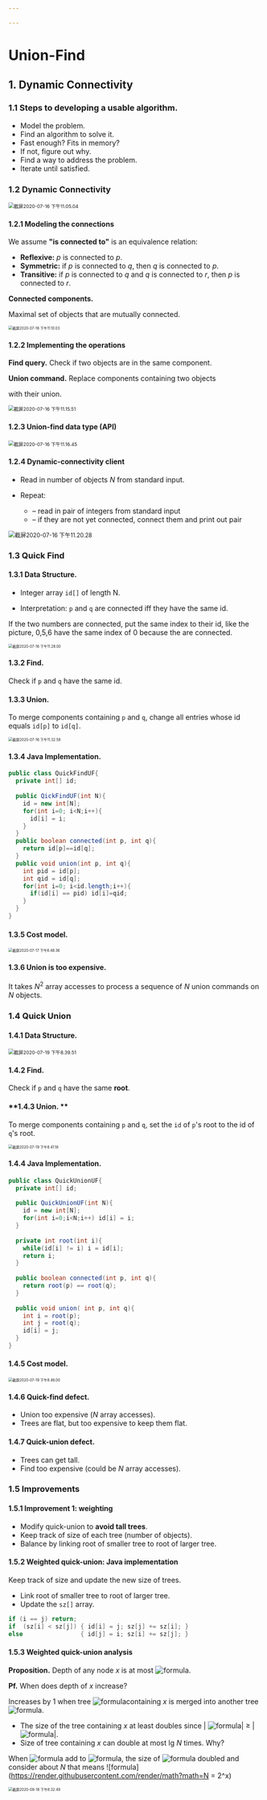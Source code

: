 ```yaml
---

---
```


# Union-Find

## 1. Dynamic Connectivity

### 1.1 Steps to developing a usable algorithm.

- Model the problem.
- Find an algorithm to solve it.
- Fast enough? Fits in memory?
- If not, figure out why.
- Find a way to address the problem. 
- Iterate until satisfied.

### 1.2 Dynamic Connectivity

<img src="Union-Find.assets/Dynamic_Connectivity.png" alt="截屏2020-07-16 下午11.05.04" style="zoom:67%;" />

#### 1.2.1 Modeling the connections

We assume **"is connected to"** is an equivalence relation:

- **Reflexive:** *p* is connected to *p*.
- **Symmetric:** if *p* is connected to *q*, then *q* is connected to *p*. 
- **Transitive:** if *p* is connected to *q* and *q* is connected to *r*, then *p* is connected to *r*.

**Connected components.** 

Maximal set of objects that are mutually connected.

<img src="Union-Find.assets/截屏2020-07-16 下午11.10.03.png" alt="截屏2020-07-16 下午11.10.03" style="zoom: 50%;" />

#### 1.2.2 Implementing the operations

**Find query.** Check if two objects are in the same component.

**Union command.** Replace components containing two objects

with their union.

<img src="Union-Find.assets/截屏2020-07-16 下午11.15.51.png" alt="截屏2020-07-16 下午11.15.51" style="zoom:67%;" />

#### 1.2.3 Union-find data type (API)

<img src="Union-Find.assets/截屏2020-07-16 下午11.16.45.png" alt="截屏2020-07-16 下午11.16.45" style="zoom:67%;" />

#### 1.2.4 Dynamic-connectivity client

- Read in number of objects *N* from standard input. 

- Repeat:
  - –  read in pair of integers from standard input
  - –  if they are not yet connected, connect them and print out pair

<img src="Union-Find.assets/截屏2020-07-16 下午11.20.28.png" alt="截屏2020-07-16 下午11.20.28" style="zoom:80%;" />

### 1.3 Quick Find

#### **1.3.1  Data Structure**.

- Integer array `id[]` of length N.

- Interpretation: `p` and `q` are connected iff they have the same id.

If the two numbers are connected, put the same index to their id, like the picture, 0,5,6 have the same index of 0 because the are connected.

<img src="Union-Find.assets/截屏2020-07-16 下午11.28.00.png" alt="截屏2020-07-16 下午11.28.00" style="zoom:50%;" />

#### 1.3.2 Find.

Check if `p` and `q` have the same id.

#### 1.3.3 Union. 

To merge components containing `p` and `q`, change all entries whose id equals `id[p]` to `id[q]`.

<img src="Union-Find.assets/截屏2020-07-16 下午11.32.58.png" alt="截屏2020-07-16 下午11.32.58" style="zoom:50%;" />

#### 1.3.4 Java Implementation.

```java
public class QuickFindUF{
  private int[] id;
  
  public QickFindUF(int N){
    id = new int[N];
    for(int i=0; i<N;i++){
      id[i] = i;
    }
  }
  public boolean connected(int p, int q){
    return id[p]==id[q];
  }
  public void union(int p, int q){
    int pid = id[p];
    int qid = id[q];
    for(int i=0; i<id.length;i++){
      if(id[i] == pid) id[i]=qid;
    }
  }
}
```

#### 1.3.5 Cost model.

<img src="Union-Find.assets/截屏2020-07-17 下午8.48.36.png" alt="截屏2020-07-17 下午8.48.36" style="zoom:50%;" />

#### 1.3.6 Union is too expensive.

It takes $N^2$ array accesses to process a sequence of $N$ union commands on $N$ objects.

### 1.4 Quick Union

#### 1.4.1 Data Structure.

<img src="Union-Find.assets/截屏2020-07-19 下午8.39.51.png" alt="截屏2020-07-19 下午8.39.51" style="zoom:67%;" />

#### 1.4.2 Find. 

Check if `p` and `q` have the same **root**.

#### **1.4.3 **Union**. **

To merge components containing `p` and `q`, set the `id` of `p`'s root to the id of `q`'s root.

<img src="Union-Find.assets/截屏2020-07-19 下午8.41.18.png" alt="截屏2020-07-19 下午8.41.18" style="zoom:50%;" />

#### 1.4.4 Java Implementation.

```java
public class QuickUnionUF{
  private int[] id;
  
  public QuickUnionUF(int N){
    id = new int[N];
    for(int i=0;i<N;i++) id[i] = i;
  }
  
  private int root(int i){
    while(id[i] != i) i = id[i];
    return i;
  }
  
  public boolean connected(int p, int q){
    return root(p) == root(q);
  }
  
  public void union( int p, int q){
    int i = root(p);
    int j = root(q);
    id[i] = j;
  }
}
```

#### 1.4.5 Cost model.

<img src="Union-Find.assets/截屏2020-07-19 下午8.46.00.png" alt="截屏2020-07-19 下午8.46.00" style="zoom:50%;" />

#### 1.4.6 Quick-find defect.

- Union too expensive (*N* array accesses).
- Trees are flat, but too expensive to keep them flat.

#### 1.4.7 Quick-union defect.

- Trees can get tall.
- Find too expensive (could be *N* array accesses).

### 1.5 Improvements

#### 1.5.1 Improvement 1: weighting

- Modify quick-union to **avoid tall trees**.
- Keep track of size of each tree (number of objects).
- Balance by linking root of smaller tree to root of larger tree.

#### **1.5.2 Weighted quick-union: Java implementation**

Keep track of size and update the new size of trees.

- Link root of smaller tree to root of larger tree. 
- Update the `sz[]` array.

```java
if (i == j) return;
if  (sz[i] < sz[j]) { id[i] = j; sz[j] += sz[i]; }
else                { id[j] = i; sz[i] += sz[j]; }
```

#### 1.5.3 Weighted quick-union analysis

**Proposition.** Depth of any node *x* is at most ![formula](https://render.githubusercontent.com/render/math?math=lgN).

**Pf.** When does depth of *x* increase?

Increases by 1 when tree ![formula](https://render.githubusercontent.com/render/math?math=T_1)containing *x* is merged into another tree ![formula](https://render.githubusercontent.com/render/math?math=T_2).

- The size of the tree containing *x* at least doubles since | ![formula](https://render.githubusercontent.com/render/math?math=T_2)| ≥ |![formula](https://render.githubusercontent.com/render/math?math=T_1)|.
- Size of tree containing *x* can double at most lg *N* times. Why?

When ![formula](https://render.githubusercontent.com/render/math?math=T_1) add to ![formula](https://render.githubusercontent.com/render/math?math=T_2), the size of ![formula](https://render.githubusercontent.com/render/math?math=T_1) doubled and consider about *N* that means ![formula](https://render.githubusercontent.com/render/math?math=N = 2^x) 

<img src="Union-Find.assets/截屏2020-08-18 下午8.32.49.png" alt="截屏2020-08-18 下午8.32.49" style="zoom:50%;" />

